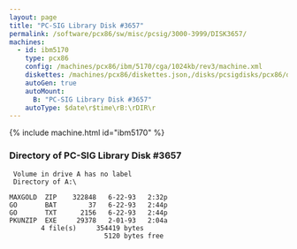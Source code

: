 ```yaml
---
layout: page
title: "PC-SIG Library Disk #3657"
permalink: /software/pcx86/sw/misc/pcsig/3000-3999/DISK3657/
machines:
  - id: ibm5170
    type: pcx86
    config: /machines/pcx86/ibm/5170/cga/1024kb/rev3/machine.xml
    diskettes: /machines/pcx86/diskettes.json,/disks/pcsigdisks/pcx86/diskettes.json
    autoGen: true
    autoMount:
      B: "PC-SIG Library Disk #3657"
    autoType: $date\r$time\rB:\rDIR\r
---
```


{% include machine.html id="ibm5170" %}

### Directory of PC-SIG Library Disk #3657

     Volume in drive A has no label
     Directory of A:\

    MAXGOLD  ZIP    322848   6-22-93   2:32p
    GO       BAT        37   6-22-93   2:44p
    GO       TXT      2156   6-22-93   2:44p
    PKUNZIP  EXE     29378   2-01-93   2:04a
            4 file(s)     354419 bytes
                            5120 bytes free
